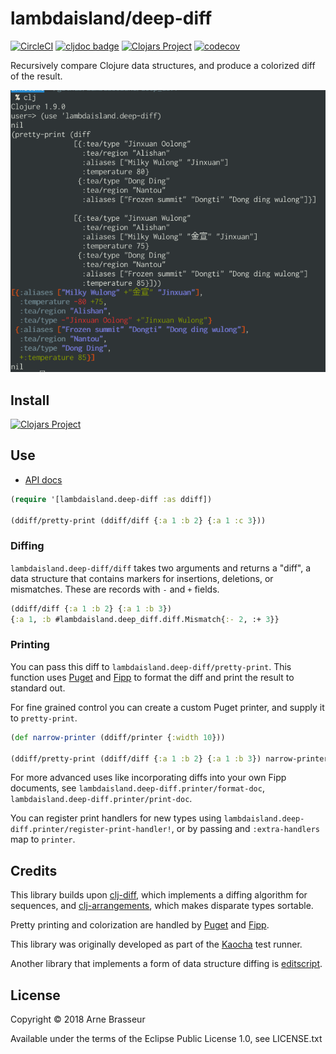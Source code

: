 # lambdaisland/deep-diff

<!-- badges -->
[![CircleCI](https://circleci.com/gh/lambdaisland/deep-diff.svg?style=svg)](https://circleci.com/gh/lambdaisland/deep-diff) [![cljdoc badge](https://cljdoc.org/badge/lambdaisland/deep-diff)](https://cljdoc.org/d/lambdaisland/deep-diff) [![Clojars Project](https://img.shields.io/clojars/v/lambdaisland/deep-diff.svg)](https://clojars.org/lambdaisland/deep-diff) [![codecov](https://codecov.io/gh/lambdaisland/deep-diff/branch/master/graph/badge.svg)](https://codecov.io/gh/lambdaisland/deep-diff)
<!-- /badges -->

Recursively compare Clojure data structures, and produce a colorized diff of the result.

![screenshot showing REPL example](screenshot.png)

## Install

[![Clojars Project](https://img.shields.io/clojars/v/lambdaisland/deep-diff.svg)](https://clojars.org/lambdaisland/deep-diff)

## Use

- [API docs](https://cljdoc.org/d/lambdaisland/deep-diff/CURRENT)

``` clojure
(require '[lambdaisland.deep-diff :as ddiff])

(ddiff/pretty-print (ddiff/diff {:a 1 :b 2} {:a 1 :c 3}))
```

### Diffing

`lambdaisland.deep-diff/diff` takes two arguments and returns a "diff", a data
structure that contains markers for insertions, deletions, or mismatches. These
are records with `-` and `+` fields.

``` clojure
(ddiff/diff {:a 1 :b 2} {:a 1 :b 3})
{:a 1, :b #lambdaisland.deep_diff.diff.Mismatch{:- 2, :+ 3}}
```

### Printing

You can pass this diff to `lambdaisland.deep-diff/pretty-print`. This function
uses [Puget](https://github.com/greglook/puget) and
[Fipp](https://github.com/brandonbloom/fipp) to format the diff and print the
result to standard out.

For fine grained control you can create a custom Puget printer, and supply it to
`pretty-print`.

``` clojure
(def narrow-printer (ddiff/printer {:width 10}))

(ddiff/pretty-print (ddiff/diff {:a 1 :b 2} {:a 1 :b 3}) narrow-printer)
```

For more advanced uses like incorporating diffs into your own Fipp documents, see `lambdaisland.deep-diff.printer/format-doc`, `lambdaisland.deep-diff.printer/print-doc`.

You can register print handlers for new types using
`lambdaisland.deep-diff.printer/register-print-handler!`, or by passing and
`:extra-handlers` map to `printer`.

## Credits

This library builds upon
[clj-diff](https://github.com/brentonashworth/clj-diff), which implements a
diffing algorithm for sequences, and
[clj-arrangements](https://github.com/greglook/clj-arrangement), which makes
disparate types sortable.

Pretty printing and colorization are handled by
[Puget](https://github.com/greglook/puget) and
[Fipp](https://github.com/brandonbloom/fipp).

This library was originally developed as part of the
[Kaocha](https://github.com/lambdaisland/kaocha) test runner.

Another library that implements a form of data structure diffing is [editscript](https://github.com/juji-io/editscript).

## License

Copyright &copy; 2018 Arne Brasseur

Available under the terms of the Eclipse Public License 1.0, see LICENSE.txt

